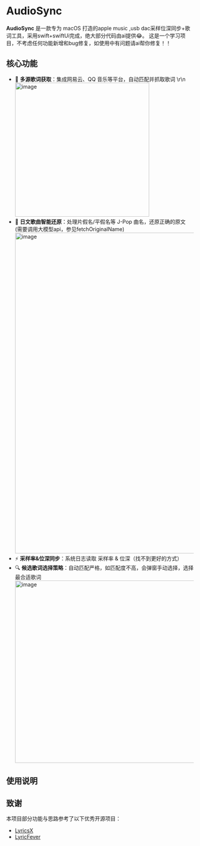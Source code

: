 # AudioSync

**AudioSync** 是一款专为 macOS 打造的apple music ,usb dac采样位深同步+歌词工具，采用swift+swiftUi完成，绝大部分代码由ai提供😂。 这是一个学习项目，不考虑任何功能新增和bug修复，如使用中有问题请ai帮你修复！！

## 核心功能

- 🎵 **多源歌词获取**：集成网易云、QQ 音乐等平台，自动匹配并抓取歌词 \r\n
  <img width="360" alt="image" src="https://github.com/user-attachments/assets/2f744dce-a968-4adf-be4e-e2be040972b7" />
- 🧠 **日文歌曲智能还原**：处理片假名/平假名等 J-Pop 曲名，还原正确的原文 (需要调用大模型api，参见fetchOriginalName)
  <img width="862" alt="image" src="https://github.com/user-attachments/assets/3951a77f-f043-4625-89de-bb591b19fd4b" />
- ⚡ **采样率&位深同步**：系统日志读取 采样率 & 位深（找不到更好的方式）
- 🔍 **候选歌词选择策略**：自动匹配严格，如匹配度不高，会弹窗手动选择，选择最合适歌词
  <img width="490" alt="image" src="https://github.com/user-attachments/assets/9fd87db2-d633-496f-81c6-40cd8476f843" />


## 使用说明

## 致谢

本项目部分功能与思路参考了以下优秀开源项目：

- [LyricsX](https://github.com/ddddxxx/LyricsX)
- [LyricFever](https://github.com/aviwad/LyricFever)
